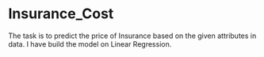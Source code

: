 # Insurance_Cost
The task is to predict the price of Insurance based on the given attributes in data.
I have build the model on Linear Regression.
